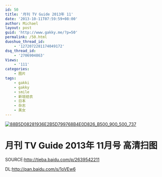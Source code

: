 ```yaml
---
id: 50
title: '月刊 TV Guide 2013年 11'
date: '2013-10-11T07:59:59+08:00'
author: Michael
layout: post
guid: 'http://www.gakky.me/?p=50'
permalink: /50.html
duoshuo_thread_id:
    - '1272072281174049172'
dsq_thread_id:
    - '2706904863'
Views:
    - '111'
categories:
    - 图片
tags:
    - gakki
    - gakky
    - smile
    - 新垣结衣
    - 日本
    - 杂志
    - 美女
---
```


[![88B5D08281936E2B5D799768B4E0D826_B500_900_500_737](http://www.yui-aragaki.org/wp-content/uploads/img/88B5D08281936E2B5D799768B4E0D826_B500_900_500_737.jpeg)](http://www.yui-aragaki.org/wp-content/uploads/img/88B5D08281936E2B5D799768B4E0D826_B1280_1280_1280_1887.jpeg)

# 月刊 TV Guide 2013年 11月号 高清扫图

SOURCE:<span></span><http://tieba.baidu.com/p/2639542211><span></span>[](http://tieba.baidu.com/p/2639542211)<span></span>

DL:<http://pan.baidu.com/s/1oVEw6>